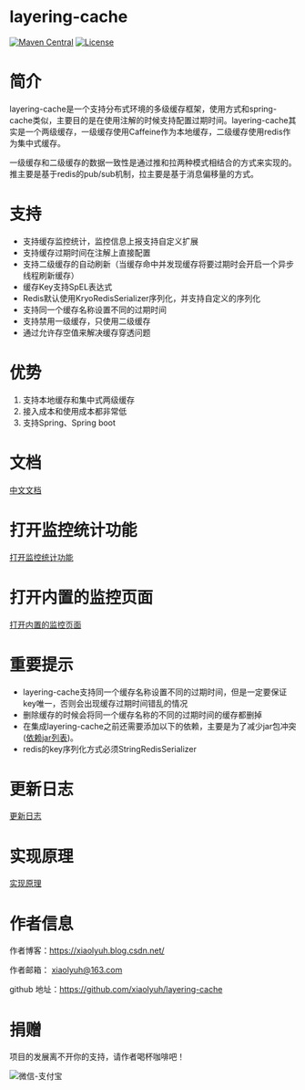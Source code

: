 # layering-cache
[![Maven Central](https://maven-badges.herokuapp.com/maven-central/com.github.xiaolyuh/layering-cache/badge.svg)](https://search.maven.org/artifact/com.github.xiaolyuh/layering-cache/)
[![License](https://img.shields.io/badge/license-Apache%202-4EB1BA.svg)](https://www.apache.org/licenses/LICENSE-2.0.html)

# 简介
layering-cache是一个支持分布式环境的多级缓存框架，使用方式和spring-cache类似，主要目的是在使用注解的时候支持配置过期时间。layering-cache其实是一个两级缓存，一级缓存使用Caffeine作为本地缓存，二级缓存使用redis作为集中式缓存。

一级缓存和二级缓存的数据一致性是通过推和拉两种模式相结合的方式来实现的。推主要是基于redis的pub/sub机制，拉主要是基于消息偏移量的方式。

# 支持
- 支持缓存监控统计，监控信息上报支持自定义扩展
- 支持缓存过期时间在注解上直接配置
- 支持二级缓存的自动刷新（当缓存命中并发现缓存将要过期时会开启一个异步线程刷新缓存）
- 缓存Key支持SpEL表达式
- Redis默认使用KryoRedisSerializer序列化，并支持自定义的序列化
- 支持同一个缓存名称设置不同的过期时间
- 支持禁用一级缓存，只使用二级缓存
- 通过允许存空值来解决缓存穿透问题

# 优势
1. 支持本地缓存和集中式两级缓存
2. 接入成本和使用成本都非常低
3. 支持Spring、Spring boot

# 文档

[中文文档](https://github.com/xiaolyuh/layering-cache/wiki/%E6%96%87%E6%A1%A3)
# 打开监控统计功能

[打开监控统计功能](https://github.com/xiaolyuh/layering-cache/wiki/%E6%89%93%E5%BC%80%E7%9B%91%E6%8E%A7%E7%BB%9F%E8%AE%A1%E5%8A%9F%E8%83%BD)
# 打开内置的监控页面

[打开内置的监控页面](https://github.com/xiaolyuh/layering-cache/wiki/%E5%86%85%E7%BD%AE%E7%9A%84%E7%9B%91%E6%8E%A7%E9%A1%B5%E9%9D%A2)

# 重要提示
- layering-cache支持同一个缓存名称设置不同的过期时间，但是一定要保证key唯一，否则会出现缓存过期时间错乱的情况
- 删除缓存的时候会将同一个缓存名称的不同的过期时间的缓存都删掉
- 在集成layering-cache之前还需要添加以下的依赖，主要是为了减少jar包冲突([依赖jar列表](https://github.com/xiaolyuh/layering-cache/wiki/%E4%BE%9D%E8%B5%96jar%E5%88%97%E8%A1%A8))。
- redis的key序列化方式必须StringRedisSerializer

# 更新日志

[更新日志](https://github.com/xiaolyuh/layering-cache/wiki/%E6%9B%B4%E6%96%B0%E6%97%A5%E5%BF%97)

# 实现原理
[实现原理](https://github.com/xiaolyuh/layering-cache/wiki/%E5%AE%9E%E7%8E%B0%E5%8E%9F%E7%90%86)

# 作者信息

作者博客：https://xiaolyuh.blog.csdn.net/

作者邮箱： xiaolyuh@163.com  

github 地址：https://github.com/xiaolyuh/layering-cache


# 捐赠
项目的发展离不开你的支持，请作者喝杯咖啡吧！

![微信-支付宝](https://img-blog.csdnimg.cn/20200218152559645.png?x-oss-process=image/watermark,type_ZmFuZ3poZW5naGVpdGk,shadow_10,text_aHR0cHM6Ly9ibG9nLmNzZG4ubmV0L3hpYW9seXVoMTIz,size_16,color_FFFFFF,t_70)


